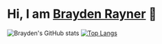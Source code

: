 # Hi, I am [Brayden Rayner](https://github.com/bcer-dev) 👋

![Brayden's GitHub stats](https://github-readme-stats.vercel.app/api?username=bcer-dev&show_icons=true&theme=tokyonight)
[![Top Langs](https://github-readme-stats.vercel.app/api/top-langs/?username=bcer_dev&langs_count=8)](https://github.com/anuraghazra/github-readme-stats)
